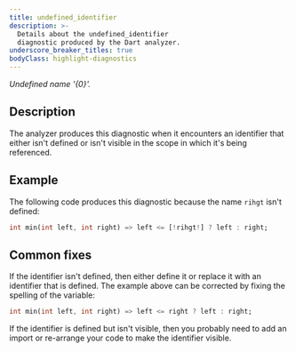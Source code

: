 ```yaml
---
title: undefined_identifier
description: >-
  Details about the undefined_identifier
  diagnostic produced by the Dart analyzer.
underscore_breaker_titles: true
bodyClass: highlight-diagnostics
---
```


_Undefined name '{0}'._

## Description

The analyzer produces this diagnostic when it encounters an identifier that
either isn't defined or isn't visible in the scope in which it's being
referenced.

## Example

The following code produces this diagnostic because the name `rihgt` isn't
defined:

```dart
int min(int left, int right) => left <= [!rihgt!] ? left : right;
```

## Common fixes

If the identifier isn't defined, then either define it or replace it with
an identifier that is defined. The example above can be corrected by
fixing the spelling of the variable:

```dart
int min(int left, int right) => left <= right ? left : right;
```

If the identifier is defined but isn't visible, then you probably need to
add an import or re-arrange your code to make the identifier visible.
